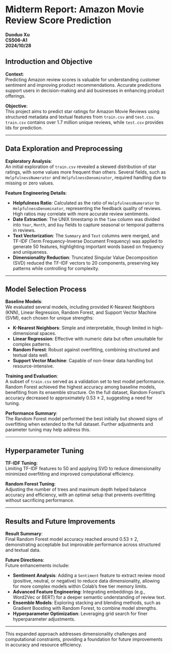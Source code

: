 # Midterm Report: Amazon Movie Review Score Prediction

**Duoduo Xu**  
**CS506-A1**  
**2024/10/28**

## Introduction and Objective

**Context**:  
Predicting Amazon review scores is valuable for understanding customer sentiment and improving product recommendations. Accurate predictions support users in decision-making and aid businesses in enhancing product offerings.

**Objective**:  
This project aims to predict star ratings for Amazon Movie Reviews using structured metadata and textual features from `train.csv` and `test.csv`. `train.csv` contains over 1.7 million unique reviews, while `test.csv` provides Ids for prediction.

---

## Data Exploration and Preprocessing

**Exploratory Analysis**:  
An initial exploration of `train.csv` revealed a skewed distribution of star ratings, with some values more frequent than others. Several fields, such as `HelpfulnessNumerator` and `HelpfulnessDenominator`, required handling due to missing or zero values.

**Feature Engineering Details**:
- **Helpfulness Ratio**: Calculated as the ratio of `HelpfulnessNumerator` to `HelpfulnessDenominator`, representing the feedback quality of reviews. High ratios may correlate with more accurate review sentiments.
- **Date Extraction**: The UNIX timestamp in the `Time` column was divided into `Year`, `Month`, and `Day` fields to capture seasonal or temporal patterns in reviews.
- **Text Vectorization**: The `Summary` and `Text` columns were merged, and TF-IDF (Term Frequency-Inverse Document Frequency) was applied to generate 50 features, highlighting important words based on frequency and uniqueness.
- **Dimensionality Reduction**: Truncated Singular Value Decomposition (SVD) reduced the TF-IDF vectors to 20 components, preserving key patterns while controlling for complexity.

---

## Model Selection Process

**Baseline Models**:  
We evaluated several models, including provided K-Nearest Neighbors (KNN), Linear Regression, Random Forest, and Support Vector Machine (SVM), each chosen for unique strengths:
   - **K-Nearest Neighbors**: Simple and interpretable, though limited in high-dimensional spaces.
   - **Linear Regression**: Effective with numeric data but often unsuitable for complex patterns.
   - **Random Forest**: Robust against overfitting, combining structured and textual data well.
   - **Support Vector Machine**: Capable of non-linear data handling but resource-intensive.

**Training and Evaluation**:  
A subset of `train.csv` served as a validation set to test model performance. Random Forest achieved the highest accuracy among baseline models, benefiting from its ensemble structure. On the full dataset, Random Forest’s accuracy decreased to approximately 0.53 ± 2, suggesting a need for tuning.

**Performance Summary**:  
The Random Forest model performed the best initially but showed signs of overfitting when extended to the full dataset. Further adjustments and parameter tuning may help address this.

---

## Hyperparameter Tuning

**TF-IDF Tuning**:  
Limiting TF-IDF features to 50 and applying SVD to reduce dimensionality minimized overfitting and improved computational efficiency.

**Random Forest Tuning**:  
Adjusting the number of trees and maximum depth helped balance accuracy and efficiency, with an optimal setup that prevents overfitting without sacrificing performance.

---

## Results and Future Improvements

**Result Summary**:  
Final Random Forest model accuracy reached around 0.53 ± 2, demonstrating acceptable but improvable performance across structured and textual data.

**Future Directions**:  
Future enhancements include:
   - **Sentiment Analysis**: Adding a `Sentiment` feature to extract review mood (positive, neutral, or negative) to reduce data dimensionality, allowing for more complex models within Colab’s free tier memory limits.
   - **Advanced Feature Engineering**: Integrating embeddings (e.g., Word2Vec or BERT) for a deeper semantic understanding of review text.
   - **Ensemble Models**: Exploring stacking and blending methods, such as Gradient Boosting with Random Forest, to combine model strengths.
   - **Hyperparameter Optimization**: Leveraging grid search for finer hyperparameter adjustments.

---

This expanded approach addresses dimensionality challenges and computational constraints, providing a foundation for future improvements in accuracy and resource efficiency.
